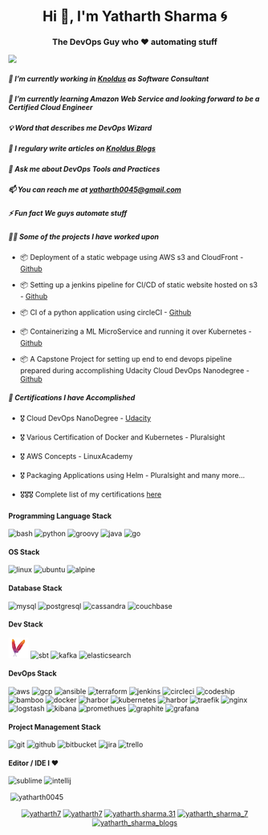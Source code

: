 <h1 align="center">Hi 👋, I'm Yatharth Sharma 🌀</h1>
<h3 align="center">The DevOps Guy who ♥ automating stuff</h3>

![](https://komarev.com/ghpvc/?username=yatharth0045&style=flat-square&color=blue)

##### 🏢 I’m currently working in [Knoldus](https://www.knoldus.com/home) as **Software Consultant**

##### 🌱 I’m currently learning **Amazon Web Service** and looking forward to be a **Certified Cloud Engineer**

##### 💡 Word that describes me **DevOps Wizard**

##### 📝 I regulary write articles on [Knoldus Blogs](https://blog.knoldus.com/author/yatharthsharma4251/)

##### 💬 Ask me about **DevOps Tools and Practices**

##### 📫 You can reach me at **yatharth0045@gmail.com**

##### ⚡ Fun fact **We guys automate stuff**

##### 👨‍💻 Some of the projects I have worked upon

- 📦 Deployment of a static webpage using AWS s3 and CloudFront - [Github](https://github.com/Yatharth0045/s3-cloudFront)

- 📦 Setting up a jenkins pipeline for CI/CD of static website hosted on s3 - [Github](https://github.com/Yatharth0045/static)

- 📦 CI of a python application using circleCI - [Github](https://github.com/Yatharth0045/docker-python-app)

- 📦 Containerizing a ML MicroService and running it over Kubernetes - [Github](https://github.com/Yatharth0045/operationalize-ml-microservice-api)

- 📦 A Capstone Project for setting up end to end devops pipeline prepared during accomplishing Udacity Cloud DevOps Nanodegree - [Github](https://github.com/Yatharth0045/capstone-udacity)   

##### 🧾 Certifications I have Accomplished

- 🎖 Cloud DevOps NanoDegree - [Udacity](https://graduation.udacity.com/confirm/CJFQKGVM)

- 🎖 Various Certification of Docker and Kubernetes - Pluralsight

- 🎖 AWS Concepts - LinuxAcademy

- 🎖 Packaging Applications using Helm - Pluralsight and many more...

- 🎖🎖🎖 Complete list of my certifications [here](https://stackoverflow.com/users/story/8779883)

#### Programming Language Stack
<p align="left"><img src="https://www.vectorlogo.zone/logos/gnu_bash/gnu_bash-icon.svg" alt="bash" title="bash" title="bash" width="40" height="40"/>  <img src="https://devicons.github.io/devicon/devicon.git/icons/python/python-original.svg" alt="python" title="python" width="40" height="40"/> <img src="https://www.vectorlogo.zone/logos/groovy-lang/groovy-lang-icon.svg" alt="groovy" title="groovy" width="40" height="40"/>  <img src="https://devicons.github.io/devicon/devicon.git/icons/java/java-original-wordmark.svg" alt="java" title="java" width="40" height="40"/>  <img src="https://devicons.github.io/devicon/devicon.git/icons/go/go-original.svg" alt="go" title="go" width="40" height="40"/> </p>

#### OS Stack
<p align="left"><img src="https://devicons.github.io/devicon/devicon.git/icons/linux/linux-original.svg" alt="linux" title="linux" width="40" height="40"/>  <img src="https://www.vectorlogo.zone/logos/ubuntu/ubuntu-icon.svg" alt="ubuntu" title="ubuntu" width="40" height="40"/>  <img src="https://www.vectorlogo.zone/logos/alpinelinux/alpinelinux-icon.svg" alt="alpine" title="alpine" width="40" height="40"/> </p>

#### Database Stack
<p align="left"><img src="https://devicons.github.io/devicon/devicon.git/icons/mysql/mysql-original-wordmark.svg" alt="mysql" title="mysql" width="40" height="40"/>  <img src="https://devicons.github.io/devicon/devicon.git/icons/postgresql/postgresql-original-wordmark.svg" alt="postgresql" title="postgresql" width="40" height="40"/>  <img src="https://www.vectorlogo.zone/logos/apache_cassandra/apache_cassandra-icon.svg" alt="cassandra" title="cassandra" width="40" height="40"/> <img src="https://www.vectorlogo.zone/logos/couchbase/couchbase-icon.svg" alt="couchbase" title="couchbase" width="40" height="40"/> </p>

#### Dev Stack
<p align="left"><img src="https://raw.githubusercontent.com/vscode-icons/vscode-icons/72101ee333eca9219ac9a7c14d4834eef8e4c64b/icons/file_type_maven.svg" alt="maven" title="maven" width="40" height="40"/> <img src="https://www.vectorlogo.zone/logos/scala-sbt/scala-sbt-icon.svg" alt="sbt" title="sbt" width="40" height="40"/> <img src="https://www.vectorlogo.zone/logos/apache_kafka/apache_kafka-icon.svg" alt="kafka" title="kafka" width="40" height="40"/> <img src="https://www.vectorlogo.zone/logos/elastic/elastic-icon.svg" alt="elasticsearch" title="elasticsearch" width="40" height="40"/> </p>

#### DevOps Stack 
<p align="left"><img src="https://devicons.github.io/devicon/devicon.git/icons/amazonwebservices/amazonwebservices-original-wordmark.svg" alt="aws" title="aws" width="40" height="40"/> <img src="https://www.vectorlogo.zone/logos/google_cloud/google_cloud-icon.svg" alt="gcp" title="gcp" width="40" height="40"/>  <img src="https://www.vectorlogo.zone/logos/ansible/ansible-icon.svg" alt="ansible" title="ansible" width="40" height="40"/> <img src="https://www.vectorlogo.zone/logos/terraformio/terraformio-icon.svg" alt="terraform" title="terraform" width="40" height="40"/> <img src="https://www.vectorlogo.zone/logos/jenkins/jenkins-icon.svg" alt="jenkins" title="jenkins" width="40" height="40"/>  <img src="https://www.vectorlogo.zone/logos/circleci/circleci-icon.svg" alt="circleci" title="circleci" width="40" height="40"/> <img src="https://www.vectorlogo.zone/logos/codeship/codeship-icon.svg" alt="codeship" title="codeship" width="40" height="40"/> <img src="https://www.vectorlogo.zone/logos/atlassian_bamboo/atlassian_bamboo-icon.svg" alt="bamboo" title="bamboo" width="40" height="40"/> <img src="https://devicons.github.io/devicon/devicon.git/icons/docker/docker-original-wordmark.svg" alt="docker" title="docker" width="40" height="40"/>  <img src="https://www.vectorlogo.zone/logos/goharborio/goharborio-icon.svg" alt="harbor" title="harbor" width="40" height="40"/> <img src="https://www.vectorlogo.zone/logos/kubernetes/kubernetes-icon.svg" alt="kubernetes" title="kubernetes" width="40" height="40"/>  <img src="https://www.vectorlogo.zone/logos/helmsh/helmsh-icon.svg" alt="harbor" title="harbor" width="40" height="40"/> <img src="https://www.vectorlogo.zone/logos/traefikio/traefikio-icon.svg" alt="traefik" title="traefik" width="40" height="40"/> <img src="https://devicons.github.io/devicon/devicon.git/icons/nginx/nginx-original.svg" alt="nginx" title="nginx" width="40" height="40"/>  <img src="https://www.vectorlogo.zone/logos/elasticco_logstash/elasticco_logstash-icon.svg" alt="logstash" title="logstash" width="40" height="40"/> <img src="https://www.vectorlogo.zone/logos/elasticco_kibana/elasticco_kibana-icon.svg" alt="kibana" title="kibana" width="40" height="40"/> <img src="https://www.vectorlogo.zone/logos/prometheusio/prometheusio-icon.svg" alt="promethues" title="promethues" width="40" height="40"/> <img src="https://www.vectorlogo.zone/logos/graphiteapp/graphiteapp-icon.svg" alt="graphite" title="graphite" width="40" height="40"/> <img src="https://www.vectorlogo.zone/logos/grafana/grafana-icon.svg" alt="grafana" title="grafana" width="40" height="40"/> </p>

#### Project Management Stack
<p align="left"><img src="https://www.vectorlogo.zone/logos/git-scm/git-scm-icon.svg" alt="git" title="git" width="40" height="40"/>  <img src="https://www.vectorlogo.zone/logos/github/github-icon.svg" alt="github" title="github" width="40" height="40"/> <img src="https://www.vectorlogo.zone/logos/bitbucket/bitbucket-icon.svg" alt="bitbucket" title="bitbucket" width="40" height="40"/>  <img src="https://www.vectorlogo.zone/logos/atlassian_jira/atlassian_jira-icon.svg" alt="jira" title="jira" width="40" height="40"/> <img src="https://www.vectorlogo.zone/logos/trello/trello-icon.svg" alt="trello" title="trello" width="40" height="40"/></p>

#### Editor / IDE I ♥
<p align="left"><img src="https://cdn.worldvectorlogo.com/logos/sublime-text.svg" alt="sublime" title="sublime" width="40" height="40"/> <img src="https://cdn.worldvectorlogo.com/logos/intellij-idea-1.svg" alt="intellij" title="intellij" width="40" height="40"/> </p>

<p>&nbsp;<img align="center" src="https://github-readme-stats.vercel.app/api?username=yatharth0045&show_icons=true&hide=stars,issues" alt="yatharth0045" /></p>

<p align="center">
<a href="https://linkedin.com/in/yatharth7" target="blank"><img align="center" src="https://cdn.jsdelivr.net/npm/simple-icons@3.0.1/icons/linkedin.svg" alt="yatharth7" height="30" width="30" /></a>
<a href="https://stackoverflow.com/users/8779883/yatharth7" target="blank"><img align="center" src="https://cdn.jsdelivr.net/npm/simple-icons@3.0.1/icons/stackoverflow.svg" alt="yatharth7" height="30" width="30" /></a>
<a href="https://fb.com/yatharth.sharma.31" target="blank"><img align="center" src="https://cdn.jsdelivr.net/npm/simple-icons@3.0.1/icons/facebook.svg" alt="yatharth.sharma.31" height="30" width="30" /></a>
<a href="https://instagram.com/yatharth_sharma_7" target="blank"><img align="center" src="https://cdn.jsdelivr.net/npm/simple-icons@3.0.1/icons/instagram.svg" alt="yatharth_sharma_7" height="30" width="30" /></a>
<a href="https://yatharthsharma.home.blog/" target="blank"><img align="center" src="https://cdn.jsdelivr.net/npm/simple-icons@3.0.1/icons/wordpress.svg" alt="yatharth_sharma_blogs" height="30" width="30" /></a>

</p>

